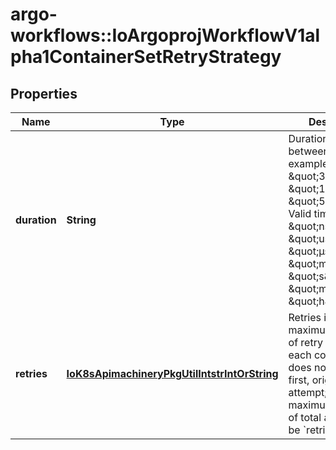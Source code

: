 # argo-workflows::IoArgoprojWorkflowV1alpha1ContainerSetRetryStrategy

## Properties
Name | Type | Description | Notes
------------ | ------------- | ------------- | -------------
**duration** | **String** | Duration is the time between each retry, examples values are \&quot;300ms\&quot;, \&quot;1s\&quot; or \&quot;5m\&quot;. Valid time units are \&quot;ns\&quot;, \&quot;us\&quot; (or \&quot;µs\&quot;), \&quot;ms\&quot;, \&quot;s\&quot;, \&quot;m\&quot;, \&quot;h\&quot;. | [optional] 
**retries** | [**IoK8sApimachineryPkgUtilIntstrIntOrString**](IoK8sApimachineryPkgUtilIntstrIntOrString.md) | Retries is the maximum number of retry attempts for each container. It does not include the first, original attempt; the maximum number of total attempts will be &#x60;retries + 1&#x60;. | 


